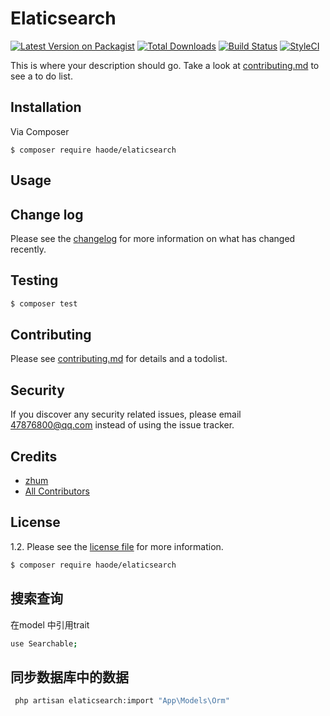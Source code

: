 # Elaticsearch

[![Latest Version on Packagist][ico-version]][link-packagist]
[![Total Downloads][ico-downloads]][link-downloads]
[![Build Status][ico-travis]][link-travis]
[![StyleCI][ico-styleci]][link-styleci]

This is where your description should go. Take a look at [contributing.md](contributing.md) to see a to do list.

## Installation

Via Composer

``` 
$ composer require haode/elaticsearch
```

## Usage

## Change log

Please see the [changelog](changelog.md) for more information on what has changed recently.

## Testing

``` bash
$ composer test
```

## Contributing

Please see [contributing.md](contributing.md) for details and a todolist.

## Security

If you discover any security related issues, please email 47876800@qq.com instead of using the issue tracker.

## Credits

- [zhum][link-author]
- [All Contributors][link-contributors]

## License


1.2. Please see the [license file](license.md) for more information.

[ico-version]: https://img.shields.io/packagist/v/haode/elaticsearch.svg?style=flat-square
[ico-downloads]: https://img.shields.io/packagist/dt/haode/elaticsearch.svg?style=flat-square
[ico-travis]: https://img.shields.io/travis/haode/elaticsearch/master.svg?style=flat-square
[ico-styleci]: https://styleci.io/repos/12345678/shield

[link-packagist]: https://packagist.org/packages/haode/elaticsearch
[link-downloads]: https://packagist.org/packages/haode/elaticsearch
[link-travis]: https://travis-ci.org/haode/elaticsearch
[link-styleci]: https://styleci.io/repos/12345678
[link-author]: https://github.com/haode
[link-contributors]: ../../contributors


``` bash
$ composer require haode/elaticsearch
```
## 搜索查询
在model 中引用trait
``` bash
use Searchable;
```
## 同步数据库中的数据
``` bash
 php artisan elaticsearch:import "App\Models\Orm"
```

